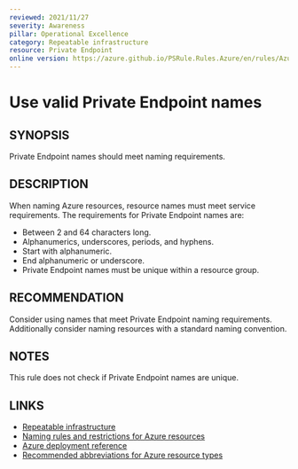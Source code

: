 ```yaml
---
reviewed: 2021/11/27
severity: Awareness
pillar: Operational Excellence
category: Repeatable infrastructure
resource: Private Endpoint
online version: https://azure.github.io/PSRule.Rules.Azure/en/rules/Azure.PrivateEndpoint.Name/
---
```


# Use valid Private Endpoint names

## SYNOPSIS

Private Endpoint names should meet naming requirements.

## DESCRIPTION

When naming Azure resources, resource names must meet service requirements.
The requirements for Private Endpoint names are:

- Between 2 and 64 characters long.
- Alphanumerics, underscores, periods, and hyphens.
- Start with alphanumeric.
- End alphanumeric or underscore.
- Private Endpoint names must be unique within a resource group.

## RECOMMENDATION

Consider using names that meet Private Endpoint naming requirements.
Additionally consider naming resources with a standard naming convention.

## NOTES

This rule does not check if Private Endpoint names are unique.

## LINKS

- [Repeatable infrastructure](https://learn.microsoft.com/azure/architecture/framework/devops/automation-infrastructure)
- [Naming rules and restrictions for Azure resources](https://learn.microsoft.com/azure/azure-resource-manager/management/resource-name-rules)
- [Azure deployment reference](https://learn.microsoft.com/azure/templates/microsoft.network/privateendpoints)
- [Recommended abbreviations for Azure resource types](https://learn.microsoft.com/azure/cloud-adoption-framework/ready/azure-best-practices/resource-abbreviations)
